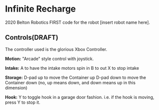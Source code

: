 Infinite Recharge
================

2020 Belton Robotics FIRST code for
the robot [insert robot name here].


Controls(DRAFT)
--------
The controller used is the glorious Xbox Controller.

**Motion:**
"Arcade" style control with joystick.

**Intake:**
A to have the intake motors spin in
B to out
X to stop intake

**Storage:**
D-pad up to move the Container up
D-pad down to move the Container down
(no, up means down, and down means up in this dimension)

**Hook:**
Y to toggle hook in a garage door fashion.
i.e. if the hook is moving, press Y to stop it.
